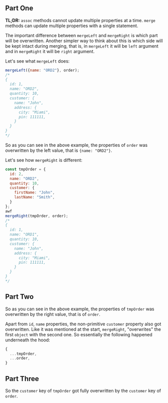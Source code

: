 
## Part One

**TL;DR:** `assoc` methods cannot update multiple properties at a time. `merge` methods can update multiple properties with a single statement.

The important difference between `mergeLeft` and `mergeRight` is which part will be overwritten. Another simpler way to think about this is which side will be kept intact during merging, that is, in `mergeLeft` it will be `left` argument and in `mergeRight` it will be `right` argument.

Let's see what `mergeLeft` does:

```js
mergeLeft({name: "ORD2"}, order);
/*
{
  id: 1,
  name: "ORD2",
  quantity: 10,
  customer: {
    name: "John",
    address: {
      city: "Miami",
      pin: 111111,
    }
  }
}
*/
```

So as you can see in the above example, the properties of `order` was overwritten by the left value, that is `{name: "ORD2"}`.

Let's see how `mergeRight` is different:

```js
const tmpOrder = {
  id: 2,
  name: "ORD2",
  quantity: 10,
  customer: {
    firstName: "John",
    lastName: "Smith",
  }
};
awf
mergeRight(tmpOrder, order);
/*
{
  id: 1,
  name: "ORD1",
  quantity: 10,
  customer: {
    name: "John",
    address: {
      city: "Miami",
      pin: 111111,
    }
  }
}
*/
```
## Part Two
So as you can see in the above example, the properties of `tmpOrder` was overwritten by the right value, that is of `order`.

Apart from `id`, `name` properties, the non-primitive `customer` property also got overwritten. Like it was mentioned at the start, `mergeRight`, "overwrites" the first `object` with the second one. So essentially the following happened underneath the hood:

```js
{
  ...tmpOrder,
  ...order,
}
```
## Part Three

So the `customer` key of `tmpOrder` got fully overwritten by the `customer` key of `order`.
